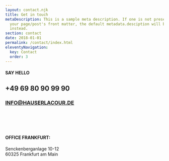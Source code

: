 ```yaml
---
layout: contact.njk
title: Get in touch
metaDescription: This is a sample meta description. If one is not present in
  your page/post's front matter, the default metadata.desciption will be used
  instead.
section: contact
date: 2018-01-01
permalink: /contact/index.html
eleventyNavigation:
  key: Contact
  order: 3
---
```

#### SAY HELLO

## +49 69 80 90 99 90

### [INFO@­HAUSERLACOUR.DE](mailto:info@%C2%ADhauserlacour.de)

####  

 

#### OFFICE FRANKFURT:

Senckenberganlage 10-12\
60325 Frankfurt am Main